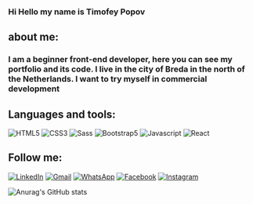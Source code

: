 ### Hi Hello my name is Timofey Popov

## about me: 
### I am a beginner front-end developer, here you can see my portfolio and its code. I live in the city of Breda in the north of the Netherlands. I want to try myself in commercial development
## Languages and tools: 
![HTML5](https://img.shields.io/badge/-HTML5-090909?style=for-the-badge&logo=HTML5)
![СSS3](https://img.shields.io/badge/-CSS-090909?style=for-the-badge&logo=Css)
![Sass](https://img.shields.io/badge/-Sass-090909?style=for-the-badge&logo=Sass)
![Bootstrap5](https://img.shields.io/badge/-Bootstrap5-090909?style=for-the-badge&logo=Bootstrap)
![Javascript](https://img.shields.io/badge/-Javascript-090909?style=for-the-badge&logo=javascript)
![React](https://img.shields.io/badge/-React-090909?style=for-the-badge&logo=React)
## Follow me:

[![LinkedIn](https://img.shields.io/badge/-LinkedIn-090909?style=for-the-badge&logo=Linkedin)](https://www.linkedin.com/in/reaklist)
[![Gmail](https://img.shields.io/badge/-Gmail-090909?style=for-the-badge&logo=Gmail)](halatik2019@gmail.com)
[![WhatsApp](https://img.shields.io/badge/-WhatsApp-090909?style=for-the-badge&logo=WhatsApp)](https://wa.me/+31638924940)
[![Facebook](https://img.shields.io/badge/-Facebook-090909?style=for-the-badge&logo=Facebook)](https://www.facebook.com/profile.php?id=100082093781615)
[![Instagram](https://img.shields.io/badge/-Instagram-090909?style=for-the-badge&logo=Instagram)](https://www.instagram.com/timoxa.303/)

![Anurag's GitHub stats](https://github-readme-stats.vercel.app/api?https://www.codewars.com/users/Reaklist=anuraghazra&show_icons=true&theme=radical)




